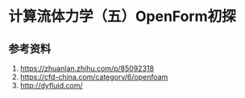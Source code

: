 # 计算流体力学（五）OpenForm初探


## 参考资料
1. https://zhuanlan.zhihu.com/p/85092318
2. https://cfd-china.com/category/6/openfoam
3. http://dyfluid.com/

